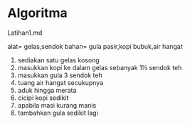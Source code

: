 # Algoritma
Latihan1.md

alat= gelas,sendok 
bahan= gula pasir,kopi bubuk,air hangat

1. sediakan satu gelas kosong
2. masukkan kopi ke dalam gelas sebanyak 1½ sendok teh
3. masukkan gula 3 sendok teh
4. tuang air hangat secukupnya
5. aduk hingga merata
6. cicipi kopi sedikit
7. apabila masi kurang manis
8. tambahkan gula sedikit lagi
